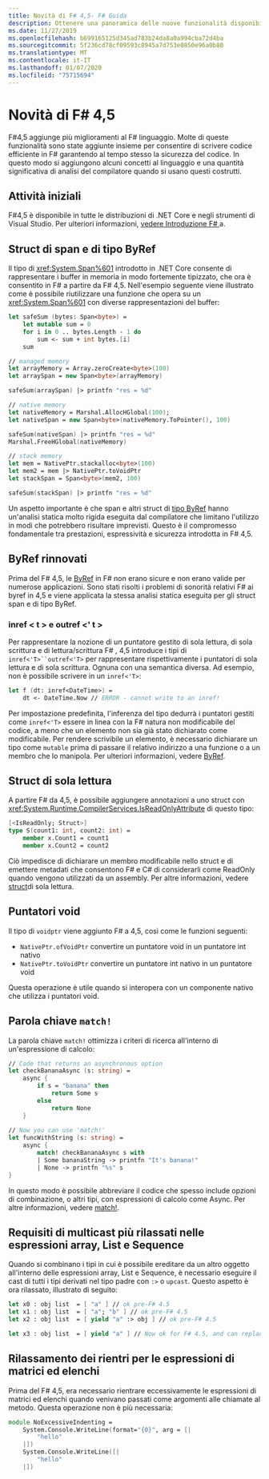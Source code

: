 ```yaml
---
title: Novità di F# 4,5- F# Guida
description: Ottenere una panoramica delle nuove funzionalità disponibili in F# 4,5.
ms.date: 11/27/2019
ms.openlocfilehash: b699165125d345ad783b24da8a0a994cba72d4ba
ms.sourcegitcommit: 5f236cd78cf09593c8945a7d753e0850e96a0b80
ms.translationtype: MT
ms.contentlocale: it-IT
ms.lasthandoff: 01/07/2020
ms.locfileid: "75715694"
---
```

# <a name="whats-new-in-f-45"></a>Novità di F# 4,5

F#4,5 aggiunge più miglioramenti al F# linguaggio. Molte di queste funzionalità sono state aggiunte insieme per consentire di scrivere codice efficiente in F# garantendo al tempo stesso la sicurezza del codice. In questo modo si aggiungono alcuni concetti al linguaggio e una quantità significativa di analisi del compilatore quando si usano questi costrutti.

## <a name="get-started"></a>Attività iniziali

F#4,5 è disponibile in tutte le distribuzioni di .NET Core e negli strumenti di Visual Studio. Per ulteriori informazioni, [vedere Introduzione F# ](../get-started/index.md) a.

## <a name="span-and-byref-like-structs"></a>Struct di span e di tipo ByRef

Il tipo di <xref:System.Span%601> introdotto in .NET Core consente di rappresentare i buffer in memoria in modo fortemente tipizzato, che ora è consentito in F# a partire da F# 4,5. Nell'esempio seguente viene illustrato come è possibile riutilizzare una funzione che opera su un <xref:System.Span%601> con diverse rappresentazioni del buffer:

```fsharp
let safeSum (bytes: Span<byte>) =
    let mutable sum = 0
    for i in 0 .. bytes.Length - 1 do 
        sum <- sum + int bytes.[i]
    sum

// managed memory
let arrayMemory = Array.zeroCreate<byte>(100)
let arraySpan = new Span<byte>(arrayMemory)

safeSum(arraySpan) |> printfn "res = %d"

// native memory
let nativeMemory = Marshal.AllocHGlobal(100);
let nativeSpan = new Span<byte>(nativeMemory.ToPointer(), 100)

safeSum(nativeSpan) |> printfn "res = %d"
Marshal.FreeHGlobal(nativeMemory)

// stack memory
let mem = NativePtr.stackalloc<byte>(100)
let mem2 = mem |> NativePtr.toVoidPtr
let stackSpan = Span<byte>(mem2, 100)

safeSum(stackSpan) |> printfn "res = %d"
```

Un aspetto importante è che span e altri struct di [tipo ByRef](../language-reference/structures.md#byreflike-structs) hanno un'analisi statica molto rigida eseguita dal compilatore che limitano l'utilizzo in modi che potrebbero risultare imprevisti. Questo è il compromesso fondamentale tra prestazioni, espressività e sicurezza introdotta in F# 4,5.

## <a name="revamped-byrefs"></a>ByRef rinnovati

Prima del F# 4,5, le [ByRef](../language-reference/byrefs.md) in F# non erano sicure e non erano valide per numerose applicazioni. Sono stati risolti i problemi di sonorità relativi F# ai byref in 4,5 e viene applicata la stessa analisi statica eseguita per gli struct span e di tipo ByRef.

### <a name="inreft-and-outreft"></a>inref < t > e outref <' t >

Per rappresentare la nozione di un puntatore gestito di sola lettura, di sola scrittura e di lettura/scrittura F# , 4,5 introduce i tipi di `inref<'T>``outref<'T>` per rappresentare rispettivamente i puntatori di sola lettura e di sola scrittura. Ognuna con una semantica diversa. Ad esempio, non è possibile scrivere in un `inref<'T>`:

```fsharp
let f (dt: inref<DateTime>) =
    dt <- DateTime.Now // ERROR - cannot write to an inref!
```

Per impostazione predefinita, l'inferenza del tipo dedurrà i puntatori gestiti come `inref<'T>` essere in linea con la F# natura non modificabile del codice, a meno che un elemento non sia già stato dichiarato come modificabile. Per rendere scrivibile un elemento, è necessario dichiarare un tipo come `mutable` prima di passare il relativo indirizzo a una funzione o a un membro che lo manipola. Per ulteriori informazioni, vedere [ByRef](../language-reference/byrefs.md).

## <a name="readonly-structs"></a>Struct di sola lettura

A partire F# da 4,5, è possibile aggiungere annotazioni a uno struct con <xref:System.Runtime.CompilerServices.IsReadOnlyAttribute> di questo tipo:

```fsharp
[<IsReadOnly; Struct>]
type S(count1: int, count2: int) =
    member x.Count1 = count1
    member x.Count2 = count2
```

Ciò impedisce di dichiarare un membro modificabile nello struct e di emettere metadati che consentono F# e C# di considerarli come ReadOnly quando vengono utilizzati da un assembly. Per altre informazioni, vedere [struct](../language-reference/structures.md#readonly-structs)di sola lettura.

## <a name="void-pointers"></a>Puntatori void

Il tipo di `voidptr` viene aggiunto F# a 4,5, così come le funzioni seguenti:

* `NativePtr.ofVoidPtr` convertire un puntatore void in un puntatore int nativo
* `NativePtr.toVoidPtr` convertire un puntatore int nativo in un puntatore void

Questa operazione è utile quando si interopera con un componente nativo che utilizza i puntatori void.

## <a name="the-match-keyword"></a>Parola chiave `match!`

La parola chiave `match!` ottimizza i criteri di ricerca all'interno di un'espressione di calcolo:

```fsharp
// Code that returns an asynchronous option
let checkBananaAsync (s: string) =
    async {
        if s = "banana" then
            return Some s
        else
            return None
    }
    
// Now you can use 'match!'
let funcWithString (s: string) =
    async { 
        match! checkBananaAsync s with
        | Some bananaString -> printfn "It's banana!"
        | None -> printfn "%s" s
}
```

In questo modo è possibile abbreviare il codice che spesso include opzioni di combinazione, o altri tipi, con espressioni di calcolo come Async. Per altre informazioni, vedere [match!](../language-reference/computation-expressions.md#match).

## <a name="relaxed-upcasting-requirements-in-array-list-and-sequence-expressions"></a>Requisiti di multicast più rilassati nelle espressioni array, List e Sequence

Quando si combinano i tipi in cui è possibile ereditare da un altro oggetto all'interno delle espressioni array, List e Sequence, è necessario eseguire il cast di tutti i tipi derivati nel tipo padre con `:>` o `upcast`. Questo aspetto è ora rilassato, illustrato di seguito:

```fsharp
let x0 : obj list  = [ "a" ] // ok pre-F# 4.5
let x1 : obj list  = [ "a"; "b" ] // ok pre-F# 4.5
let x2 : obj list  = [ yield "a" :> obj ] // ok pre-F# 4.5

let x3 : obj list  = [ yield "a" ] // Now ok for F# 4.5, and can replace x2
```

## <a name="indentation-relaxation-for-array-and-list-expressions"></a>Rilassamento dei rientri per le espressioni di matrici ed elenchi

Prima del F# 4,5, era necessario rientrare eccessivamente le espressioni di matrici ed elenchi quando venivano passati come argomenti alle chiamate al metodo. Questa operazione non è più necessaria:

```fsharp
module NoExcessiveIndenting = 
    System.Console.WriteLine(format="{0}", arg = [| 
        "hello"
    |])
    System.Console.WriteLine([|
        "hello"
    |])
```
